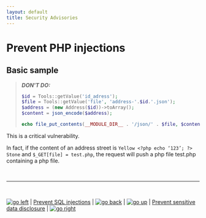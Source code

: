 ```yaml
---
layout: default
title: Security Advisories
---
```


# Prevent PHP injections

## Basic sample

> ***DON'T DO:***
> ```PHP
> $id = Tools::getValue('id_adress');
> $file = Tools::getValue('file', 'address-'.$id.'.json');
> $address = (new Address($id))->toArray();
> $content = json_encode($address);
>
> echo file_put_contents(__MODULE_DIR__ . '/json/' . $file, $content);
> ```

This is a critical vulnerability.

In fact, if the content of an address street is `Yellow <?php echo ‘123’; ?> Stone` and `$_GET[file] = test.php`, the request will push a php file test.php containing a php file.

<br>

****

<br>

[![go left](/images/left-arrow-9133251.png)](/security-advisories/kb/sql_injections.html) | [Prevent SQL injections](/sql_injections.md) | [![go back](/images/back-to-menu-arrow-9121722.png)](/security-advisories/kb/index.html) | [![go up](/images/up-arrow-1767592-1502496.png)](#prevent-php-injections) | [Prevent sensitive data disclosure](/sensitive_data_disclosure.md) | [![go right](/images/right-arrow.png)](/security-advisories/kb/sensitive_data_disclosure.html)


